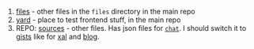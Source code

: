 1. [files](/files) - other files in the `files` directory in the main repo
2. [yard](/yard) - place to test frontend stuff, in the main repo
3. REPO: [sources](/soruces) - other files. Has json files for [`chat`](//dev.saimudra.com/chat). I should switch it to [gists](//gists.github.com/sortalost) like for [xal](//xal.vercel.app) and [blog](//dev.saimudra.com/blog).
